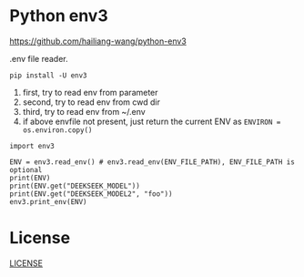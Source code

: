 # Python env3
https://github.com/hailiang-wang/python-env3

.env file reader.

```
pip install -U env3
```

1) first, try to read env from parameter
2) second, try to read env from cwd dir
3) third, try to read env from ~/.env
4) if above envfile not present, just return the current ENV as `ENVIRON = os.environ.copy()`

```
import env3

ENV = env3.read_env() # env3.read_env(ENV_FILE_PATH), ENV_FILE_PATH is optional
print(ENV)
print(ENV.get("DEEKSEEK_MODEL"))
print(ENV.get("DEEKSEEK_MODEL2", "foo"))
env3.print_env(ENV)
```

# License

[LICENSE](./LICENSE)